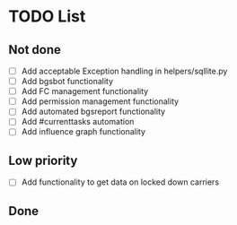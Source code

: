 # TODO List

## Not done

* [ ] Add acceptable Exception handling in helpers/sqllite.py
* [ ] Add bgsbot functionality
* [ ] Add FC management functionality
* [ ] Add permission management functionality
* [ ] Add automated bgsreport functionality
* [ ] Add #currenttasks automation
* [ ] Add influence graph functionality
  
## Low priority

* [ ] Add functionality to get data on locked down carriers

## Done

